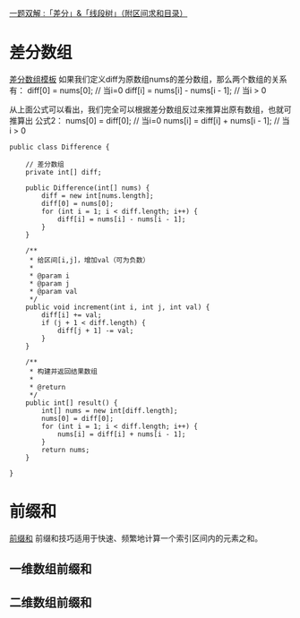 [一题双解 :「差分」&「线段树」（附区间求和目录）](https://leetcode.cn/problems/corporate-flight-bookings/solution/gong-shui-san-xie-yi-ti-shuang-jie-chai-fm1ef/)

# 差分数组
[差分数组模板](https://www.jianshu.com/p/2a847692a111)
如果我们定义diff为原数组nums的差分数组，那么两个数组的关系有：
diff[0] = nums[0]; // 当i=0
diff[i] = nums[i] - nums[i - 1]; // 当i > 0

从上面公式可以看出，我们完全可以根据差分数组反过来推算出原有数组，也就可推算出 公式2：
nums[0] = diff[0]; // 当i=0
nums[i] = diff[i] + nums[i - 1]; // 当i > 0

```
public class Difference {

    // 差分数组
    private int[] diff;

    public Difference(int[] nums) {
        diff = new int[nums.length];
        diff[0] = nums[0];
        for (int i = 1; i < diff.length; i++) {
            diff[i] = nums[i] - nums[i - 1];
        }
    }

    /**
     * 给区间[i,j]，增加val（可为负数）
     *
     * @param i
     * @param j
     * @param val
     */
    public void increment(int i, int j, int val) {
        diff[i] += val;
        if (j + 1 < diff.length) {
            diff[j + 1] -= val;
        }
    }

    /**
     * 构建并返回结果数组
     *
     * @return
     */
    public int[] result() {
        int[] nums = new int[diff.length];
        nums[0] = diff[0];
        for (int i = 1; i < diff.length; i++) {
            nums[i] = diff[i] + nums[i - 1];
        }
        return nums;
    }

}
```

# 前缀和
[前缀和](https://blog.csdn.net/qq_46070108/article/details/121620840)
前缀和技巧适⽤于快速、频繁地计算⼀个索引区间内的元素之和。
## 一维数组前缀和
## 二维数组前缀和
